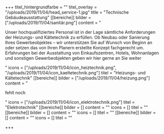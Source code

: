 +++
titel_hintergrundfarbe = ""
titel_overlay = "/uploads/2019/11/04/head_service-1.jpg"
title = "Technische Gebäudeausstattung"
[[bereiche]]
bilder = ["/uploads/2019/11/04/sanitär.png"]
content = "<p>Unser hochqualifiziertes Personal ist in der Lage sämtliche Anforderungen der Heizungs- und Kältetechnik zu erfüllen. Ob Neubau oder Sanierung Ihres Gewerbeobjektes – wir unterstützen Sie auf Wunsch von Beginn an oder setzen das von Ihren Planern erstellte Konzept fachgerecht um. Erfahrungen bei der Ausstattung von Einkaufszentren, Hotels, Wohnanlagen und sonstigen Gewerbeobjekten geben wir hier gerne an Sie weiter</p>"
icons = ["/uploads/2019/11/04/icon_heiztechnik.png", "/uploads/2019/11/04/icon_kaeltetechnik.png"]
titel = "Heizungs- und Kältetechnik"
[[bereiche]]
bilder = ["/uploads/2019/11/04/heizung.png"]
content = "<p>fehlt noch</p>"
icons = ["/uploads/2019/11/04/icon_elektrotechnik.png"]
titel = "Elektrotechnik"
[[bereiche]]
bilder = []
content = ""
icons = []
titel = ""
[[bereiche]]
bilder = []
content = ""
icons = []
titel = ""
[[bereiche]]
bilder = []
content = ""
icons = []
titel = ""

+++
